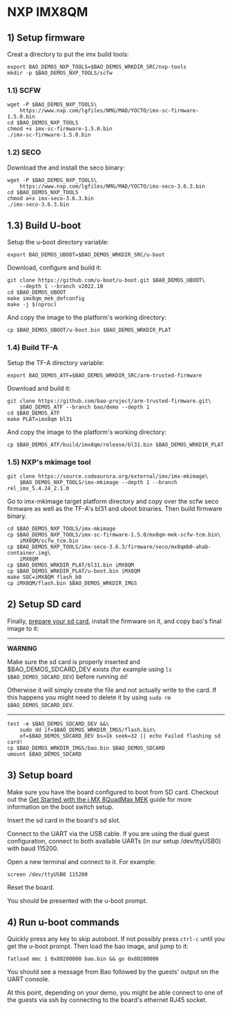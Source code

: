 # NXP IMX8QM

## 1) Setup firmware

Creat a directory to put the imx build tools:

```
export BAO_DEMOS_NXP_TOOLS=$BAO_DEMOS_WRKDIR_SRC/nxp-tools
mkdir -p $BAO_DEMOS_NXP_TOOLS/scfw
```

### 1.1) SCFW

```
wget -P $BAO_DEMOS_NXP_TOOLS\
    https://www.nxp.com/lgfiles/NMG/MAD/YOCTO/imx-sc-firmware-1.5.0.bin
cd $BAO_DEMOS_NXP_TOOLS
chmod +x imx-sc-firmware-1.5.0.bin
./imx-sc-firmware-1.5.0.bin
```

### 1.2) SECO

Download the and install the seco binary:

```
wget -P $BAO_DEMOS_NXP_TOOLS\
    https://www.nxp.com/lgfiles/NMG/MAD/YOCTO/imx-seco-3.6.3.bin
cd $BAO_DEMOS_NXP_TOOLS
chmod a+x imx-seco-3.6.3.bin
./imx-seco-3.6.3.bin
```

## 1.3) Build U-boot

Setup the u-boot directory variable:

```
export BAO_DEMOS_UBOOT=$BAO_DEMOS_WRKDIR_SRC/u-boot
```

Download, configure and build it:

```
git clone https://github.com/u-boot/u-boot.git $BAO_DEMOS_UBOOT\
    --depth 1 --branch v2022.10
cd $BAO_DEMOS_UBOOT
make imx8qm_mek_defconfig
make -j $(nproc)
```

And copy the image to the platform's working directory:

```
cp $BAO_DEMOS_UBOOT/u-boot.bin $BAO_DEMOS_WRKDIR_PLAT
```

### 1.4) Build TF-A

Setup the TF-A directory variable:

```
export BAO_DEMOS_ATF=$BAO_DEMOS_WRKDIR_SRC/arm-trusted-firmware
```

Download and build it:

```
git clone https://github.com/bao-project/arm-trusted-firmware.git\
    $BAO_DEMOS_ATF --branch bao/demo --depth 1
cd $BAO_DEMOS_ATF
make PLAT=imx8qm bl31
```

And copy the image to the platform's working directory:

```
cp $BAO_DEMOS_ATF/build/imx8qm/release/bl31.bin $BAO_DEMOS_WRKDIR_PLAT
```


### 1.5) NXP's mkimage tool

```
git clone https://source.codeaurora.org/external/imx/imx-mkimage\
    $BAO_DEMOS_NXP_TOOLS/imx-mkimage --depth 1 --branch rel_imx_5.4.24_2.1.0
```

Go to imx-mkimage target platform directory and copy over the scfw seco firmware
as well as the TF-A's bl31 and uboot binaries. Then build firmware binary.

```
cd $BAO_DEMOS_NXP_TOOLS/imx-mkimage
cp $BAO_DEMOS_NXP_TOOLS/imx-sc-firmware-1.5.0/mx8qm-mek-scfw-tcm.bin\
    iMX8QM/scfw_tcm.bin
cp $BAO_DEMOS_NXP_TOOLS/imx-seco-3.6.3/firmware/seco/mx8qmb0-ahab-container.img\
    iMX8QM
cp $BAO_DEMOS_WRKDIR_PLAT/bl31.bin iMX8QM
cp $BAO_DEMOS_WRKDIR_PLAT/u-boot.bin iMX8QM
make SOC=iMX8QM flash_b0
cp iMX8QM/flash.bin $BAO_DEMOS_WRKDIR_IMGS
```

<!--- instruction#1 -->
## 2) Setup SD card

Finally, [prepare your sd card](./../../platforms/sdcard.md), install the 
firmware on it, and copy bao's final image to it:

---

**WARNING**

Make sure the sd card is properly inserted and $BAO_DEMOS_SDCARD_DEV
exists (for example using `ls $BAO_DEMOS_SDCARD_DEV`) before running `dd`! 

Otherwise it will simply create the file and not actually write to the card. If
this happens you might need to delete it by using 
`sudo rm $BAO_DEMOS_SDCARD_DEV`.

---

```
test -e $BAO_DEMOS_SDCARD_DEV &&\
    sudo dd if=$BAO_DEMOS_WRKDIR_IMGS/flash.bin\
    of=$BAO_DEMOS_SDCARD_DEV bs=1k seek=32 || echo Failed flashing sd card!
cp $BAO_DEMOS_WRKDIR_IMGS/bao.bin $BAO_DEMOS_SDCARD 
umount $BAO_DEMOS_SDCARD
```

<!--- instruction#2 -->
## 3) Setup board

Make sure you have the board configured to boot from SD card. Checkout out the
[Get Started with the i.MX 8QuadMax MEK](https://www.nxp.com/document/guide/get-started-with-the-i-mx-8quadmax-mek:GS-iMX-8QM-MEK) 
guide for more information on the boot switch setup.

Insert the sd card in the board's sd slot.

Connect to the  UART via the USB cable. If you are using the dual guest 
configuration, connect to both available UARTs (in our setup /dev/ttyUSB0)
with baud 115200.

Open a new terminal and connect to it. For example:

```
screen /dev/ttyUSB0 115200
```
 
Reset the board.

You should be presented with the u-boot prompt. 

<!--- instruction#3 -->
## 4) Run u-boot commands

Quickly press any key to skip autoboot. If not possibly press `ctrl-c` until 
you get the u-boot prompt. Then load the bao image, and jump to it:

```
fatload mmc 1 0x80200000 bao.bin && go 0x80200000
```

You should see a message from Bao followed by the guests' output on the UART
console.

At this point, depending on your demo, you might be able connect to one of the 
guests via ssh by connecting to the board's ethernet RJ45 socket.

<!--- instruction#end -->
